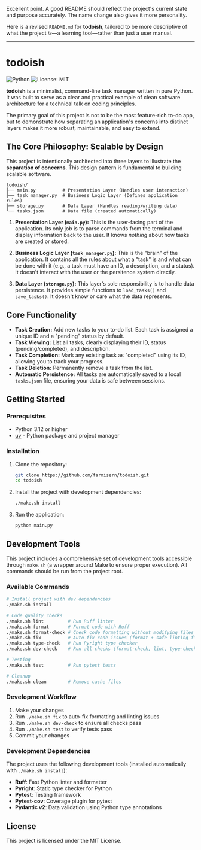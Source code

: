 Excellent point. A good README should reflect the project's current state and purpose accurately. The name change also gives it more personality.

Here is a revised `README.md` for **todoish**, tailored to be more descriptive of what the project *is*—a learning tool—rather than just a user manual.

---

# todoish

![Python](https://img.shields.io/badge/python-3.12+-blue.svg)
![License: MIT](https://img.shields.io/badge/License-MIT-yellow.svg)

**todoish** is a minimalist, command-line task manager written in pure Python. It was built to serve as a clear and practical example of clean software architecture for a technical talk on coding principles.

The primary goal of this project is not to be the most feature-rich to-do app, but to demonstrate how separating an application's concerns into distinct layers makes it more robust, maintainable, and easy to extend.

## The Core Philosophy: Scalable by Design

This project is intentionally architected into three layers to illustrate the **separation of concerns**. This design pattern is fundamental to building scalable software.

```
todoish/
├── main.py          # Presentation Layer (Handles user interaction)
├── task_manager.py  # Business Logic Layer (Defines application rules)
├── storage.py       # Data Layer (Handles reading/writing data)
└── tasks.json       # Data file (created automatically)
```

1.  **Presentation Layer (`main.py`):** This is the user-facing part of the application. Its only job is to parse commands from the terminal and display information back to the user. It knows *nothing* about how tasks are created or stored.

2.  **Business Logic Layer (`task_manager.py`):** This is the "brain" of the application. It contains all the rules about what a "task" is and what can be done with it (e.g., a task must have an ID, a description, and a status). It doesn't interact with the user or the persitence system directly.

3.  **Data Layer (`storage.py`):** This layer's sole responsibility is to handle data persistence. It provides simple functions to `load_tasks()` and `save_tasks()`. It doesn't know or care what the data represents.


## Core Functionality

*   **Task Creation:** Add new tasks to your to-do list. Each task is assigned a unique ID and a "pending" status by default.
*   **Task Viewing:** List all tasks, clearly displaying their ID, status (pending/completed), and description.
*   **Task Completion:** Mark any existing task as "completed" using its ID, allowing you to track your progress.
*   **Task Deletion:** Permanently remove a task from the list.
*   **Automatic Persistence:** All tasks are automatically saved to a local `tasks.json` file, ensuring your data is safe between sessions.

## Getting Started

### Prerequisites

*   Python 3.12 or higher
*   [uv](https://docs.astral.sh/uv/) - Python package and project manager

### Installation

1. Clone the repository:
   ```sh
   git clone https://github.com/farmisern/todoish.git
   cd todoish
   ```

2. Install the project with development dependencies:
   ```sh
   ./make.sh install
   ```

3. Run the application:
   ```sh
   python main.py
   ```

## Development Tools

This project includes a comprehensive set of development tools accessible through `make.sh` (a wrapper around Make to ensure proper execution). All commands should be run from the project root.

### Available Commands

```bash
# Install project with dev dependencies
./make.sh install

# Code quality checks
./make.sh lint         # Run Ruff linter
./make.sh format       # Format code with Ruff
./make.sh format-check # Check code formatting without modifying files
./make.sh fix          # Auto-fix code issues (format + safe linting fixes)
./make.sh type-check   # Run Pyright type checker
./make.sh dev-check    # Run all checks (format-check, lint, type-check)

# Testing
./make.sh test         # Run pytest tests

# Cleanup
./make.sh clean        # Remove cache files
```

### Development Workflow

1. Make your changes
2. Run `./make.sh fix` to auto-fix formatting and linting issues
3. Run `./make.sh dev-check` to ensure all checks pass
4. Run `./make.sh test` to verify tests pass
5. Commit your changes

### Development Dependencies

The project uses the following development tools (installed automatically with `./make.sh install`):

- **Ruff**: Fast Python linter and formatter
- **Pyright**: Static type checker for Python
- **Pytest**: Testing framework
- **Pytest-cov**: Coverage plugin for pytest
- **Pydantic v2**: Data validation using Python type annotations

## License

This project is licensed under the MIT License.